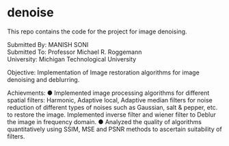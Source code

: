 # denoise
This repo contains the code for the project for image denoising.

Submitted By: MANISH SONI  
Submitted To: Professor Michael R. Roggemann    
University: Michigan Technological University       

Objective:
Implementation of Image restoration algorithms for image denoising and deblurring.

Achievments:
●	Implemented image processing algorithms for different spatial filters: Harmonic, Adaptive local, Adaptive median filters for noise reduction of different types of noises such as Gaussian, salt & pepper, etc. to restore the image. Implemented inverse filter and wiener filter to Deblur the image in frequency domain.
●	Analyzed the quality of algorithms quantitatively using SSIM, MSE and PSNR methods to ascertain suitability of filters.

